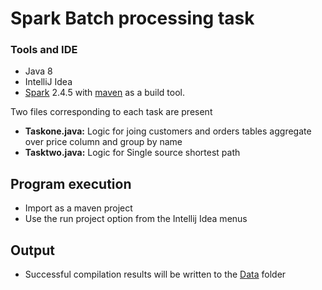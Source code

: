 #  Spark Batch processing task

### Tools and IDE
-  Java 8 
-  IntelliJ Idea
-  [Spark](https://spark.apache.org/) 2.4.5 with [maven](https://maven.apache.org/) as a build tool.

Two files corresponding to each task are present
- **Taskone.java:**  Logic for joing  customers and orders tables aggregate over price column and group by name
- **Tasktwo.java:**  Logic for Single source shortest path


## Program execution
- Import as a maven project
- Use the run project option from the Intellij Idea menus

## Output

- Successful compilation results will be written to the [Data](Data) folder


